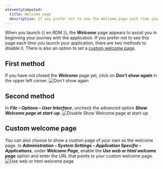 ```yaml
---
eleventyComputed:
  title: Welcome page
  description: If you prefer not to see the Welcome page each time you launch your application, there are two methods to disable it.
---
```

When you launch {{ en.RDM }}, the ***Welcome*** page appears to assist you in beginning your journey with the application. If you prefer not to see this page each time you launch your application, there are two methods to disable it. There is also an option to set a [custom welcome page](#custom-welcome-page).

## First method
If you have not closed the ***Welcome*** page yet, click on ***Don't show again*** in the upper left corner.
![Don't show again](https://cdnweb.devolutions.net/docs/docs_en_kb_KB2364.png)
## Second method
In ***File – Options – User Interface***, uncheck the advanced option ***Show Welcome page at start-up***.
![Disable Show Welcome page at start-up](https://cdnweb.devolutions.net/docs/docs_en_kb_KB2366.png)
## Custom welcome page
You can also choose to show a custom page of your own as the welcome page. In ***Administration – System Settings – Application Specific – Applications***, under ***Welcome Page***, enable the ***Use web or html welcome page*** option and enter the URL that points to your custom welcome page.
![Use web or html welcome page](https://cdnweb.devolutions.net/docs/docs_en_kb_KB2365.png)
